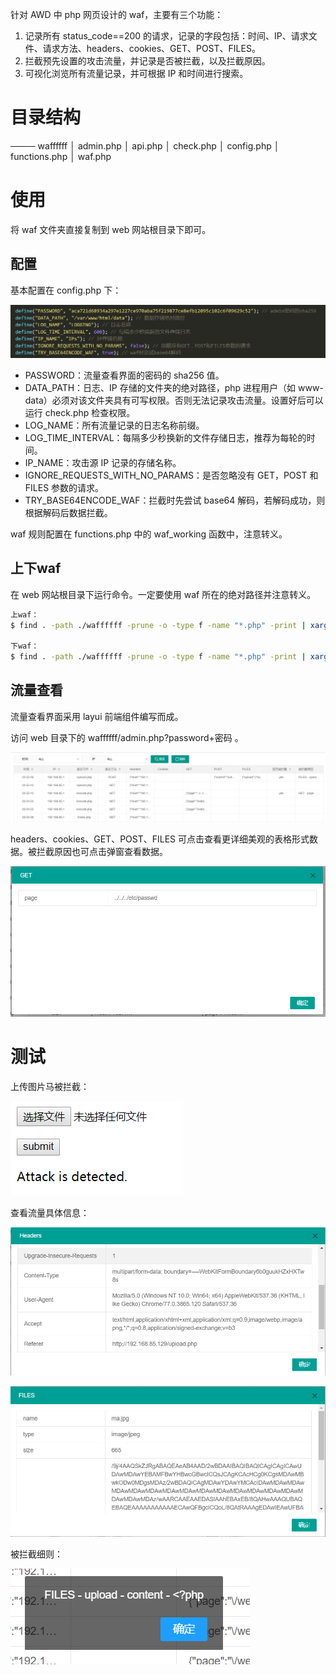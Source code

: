 针对 AWD 中 php 网页设计的 waf，主要有三个功能：
1. 记录所有 status_code==200 的请求，记录的字段包括：时间、IP、请求文件、请求方法、headers、cookies、GET、POST、FILES。
2. 拦截预先设置的攻击流量，并记录是否被拦截，以及拦截原因。
3. 可视化浏览所有流量记录，并可根据  IP 和时间进行搜索。

# 目录结构

──── waffffff
    │   admin.php 
    │   api.php
    │   check.php
    │   config.php 
    │   functions.php
    │   waf.php

# 使用

将 waf 文件夹直接复制到 web 网站根目录下即可。

## 配置

基本配置在 config.php 下：

![config](./pic/config.png)

* PASSWORD：流量查看界面的密码的 sha256 值。
* DATA_PATH：日志、IP 存储的文件夹的绝对路径，php 进程用户（如 www-data）必须对该文件夹具有可写权限。否则无法记录攻击流量。设置好后可以运行 check.php 检查权限。
* LOG_NAME：所有流量记录的日志名称前缀。
* LOG_TIME_INTERVAL：每隔多少秒换新的文件存储日志，推荐为每轮的时间。
* IP_NAME：攻击源 IP 记录的存储名称。
* IGNORE_REQUESTS_WITH_NO_PARAMS：是否忽略没有 GET，POST 和 FILES 参数的请求。
* TRY_BASE64ENCODE_WAF：拦截时先尝试 base64 解码，若解码成功，则根据解码后数据拦截。

waf 规则配置在 functions.php 中的 waf_working 函数中，注意转义。

## 上下waf

在 web 网站根目录下运行命令。一定要使用 waf 所在的绝对路径并注意转义。
```bash
上waf：
$ find . -path ./waffffff -prune -o -type f -name "*.php" -print | xargs sed -i "s/<?php/<?php include_once(\"\/var\/www\/html\/waffffff\/waf.php\");/g"

下waf：
$ find . -path ./waffffff -prune -o -type f -name "*.php" -print | xargs sed -i "s/<?php include_once(\"\/var\/www\/html\/waffffff\/waf.php\");/<?php/g"
```
## 流量查看

流量查看界面采用 layui 前端组件编写而成。

访问 web 目录下的 waffffff/admin.php?password+密码 。

![admin](./pic/admin.png)

headers、cookies、GET、POST、FILES 可点击查看更详细美观的表格形式数据。被拦截原因也可点击弹窗查看数据。

![admin](./pic/get.png)

# 测试

上传图片马被拦截：

![admin](./pic/test.png)

查看流量具体信息：

![admin](./pic/headers.png)

![admin](./pic/files.png)

被拦截细则：

![admin](./pic/result.png)